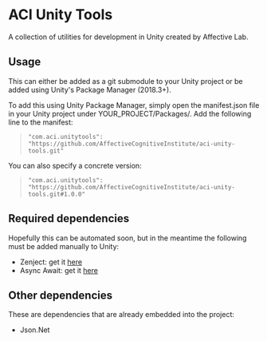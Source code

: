 # ACI Unity Tools
A collection of utilities for development in Unity created by Affective Lab.

## Usage
This can either be added as a git submodule to your Unity project or be added using Unity's Package Manager (2018.3+).

To add this using Unity Package Manager, simply open the manifest.json file in your Unity project under YOUR_PROJECT/Packages/. 
Add the following line to the manifest:


> ```"com.aci.unitytools": "https://github.com/AffectiveCognitiveInstitute/aci-unity-tools.git"``` 

You can also specify a concrete version:
> ```"com.aci.unitytools": "https://github.com/AffectiveCognitiveInstitute/aci-unity-tools.git#1.0.0"``` 

## Required dependencies
Hopefully this can be automated soon, but in the meantime the following must be added manually to Unity:
- Zenject: get it [here](https://assetstore.unity.com/packages/tools/integration/zenject-dependency-injection-ioc-17758)
- Async Await: get it [here](https://www.assetstore.unity3d.com/#!/content/101056)

## Other dependencies
These are dependencies that are already embedded into the project:
- Json.Net
